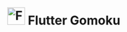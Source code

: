  # <img src="https://flutter.io/images/flutter-mark-square-100.png" alt="Flutter" width="40" height="40" /> Flutter Gomoku
